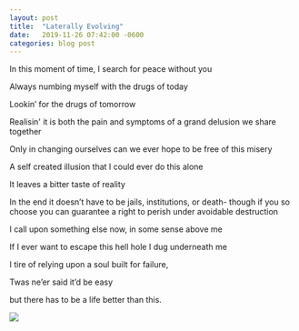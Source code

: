 ```yaml
---
layout: post
title:  "Laterally Evolving"
date:   2019-11-26 07:42:00 -0600
categories: blog post
---
```


In this moment of time, I search for peace without you


Always numbing myself with the drugs of today

Lookin’ for the drugs of tomorrow

Realisin' it is both the pain and symptoms of a grand delusion we share together

Only in changing ourselves can we ever hope to be free of this misery 

A self created illusion that I could ever do this alone

It leaves a bitter taste of reality 

In the end it doesn’t have to be jails, institutions, or death- though if you so choose you can guarantee a right to perish under avoidable destruction

I call upon something else now, in some sense above me

If I ever want to escape this hell hole I dug underneath me

I tire of relying upon a soul built for failure,

Twas ne’er said it’d be easy

but there has to be a life better than this.

<img src="{{site.baseurl}}/img/lateralus.jpg">
